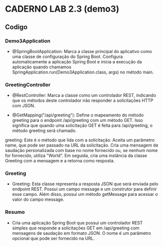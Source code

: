# CADERNO LAB 2.3 (demo3)

## Codigo

### Demo3Application

- @SpringBootApplication: Marca a classe principal do aplicativo como uma classe de configuração do Spring Boot. Configura automaticamente a aplicação Spring Boot e inicia a execução da aplicação quando chamamos SpringApplication.run(Demo3Application.class, args) no método main.

### GreetingController

- @RestController: Marca a classe como um controlador REST, indicando que os métodos deste controlador irão responder a solicitações HTTP com JSON.

- @GetMapping("/api/greeting"): Define o mapeamento do método greeting para o endpoint /api/greeting com um método GET. Isso significa que quando uma solicitação GET é feita para /api/greeting, o método greeting será chamado.

greeting: Este é o método que lida com a solicitação. Aceita um parâmetro name, que pode ser passado na URL da solicitação. Cria uma mensagem de saudação personalizada com base no nome fornecido ou, se nenhum nome for fornecido, utiliza "World". Em seguida, cria uma instância da classe Greeting com a mensagem e a retorna como resposta.

### Greeting

- Greeting: Esta classe representa a resposta JSON que será enviada pelo endpoint REST. Possui um campo message e um construtor para definir esse campo. Além disso, possui um método getMessage para acessar o valor do campo message.

### Resumo

- Cria uma aplicação Spring Boot que possui um controlador REST simples que responde a solicitações GET em /api/greeting com mensagens de saudação em formato JSON. O nome é um parâmetro opcional que pode ser fornecido na URL.

